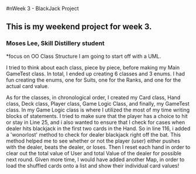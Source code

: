 #nWeek 3 - BlackJack Project
## This is my weekend project for week 3.
### Moses Lee, Skill Distillery student

*focus on OO Class Structure
I am going to start off with a UML.

I tried to think about each class, piece by piece, before making my Main GameTest class. In total, I ended up creating 6 classes and 3 enums. I had fun creating the enums, one for Suits, one for the Ranks, and one for the actual card value.  

As for the classes, in chronological order, I created my Card class, Hand class, Deck class, Player class, Game Logic Class, and finally, my GameTest class.  In my Game Logic class is where I utilized the most 
of my time writing blocks of statements.  I tried to make sure that the player has a choice to hit or stay in Line 25, and i also wanted to ensure that I check for cases when dealer hits blackjack in the first two cards in the Hand.  So in line 116, i added a 'wonorlost' method to check for dealer blackjack right off the bat.  This method helped me to see whether or not the player (user) either pushes with the dealer, beats the dealer, or loses. Then I reset each hand in order to clear out the total value of User and total Value of the dealer for possible next round. Given more time, I would have added another Map, in order to load the shuffled cards onto a list and show their individual card values!
